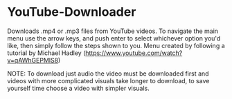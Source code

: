 # YouTube-Downloader
Downloads .mp4 or .mp3 files from YouTube videos.
To navigate the main menu use the arrow keys, and push enter to select whichever option you'd like, then simply follow the steps shown to you.
Menu created by following a tutorial by Michael Hadley (https://www.youtube.com/watch?v=qAWhGEPMlS8)

NOTE: To download just audio the video must be downloaded first and videos with more complicated visuals take longer to download, to save yourself time
choose a video with simpler visuals.

